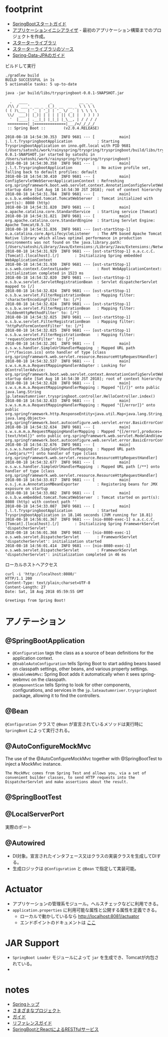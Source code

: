 # footprint

* [SpringBootスタートガイド](https://spring.io/guides/gs/spring-boot/)
* [アプリケーションイニシアライザ](https://start.spring.io/) - 最初のアプリケーション構築までのプロジェクトを作成。
* [スターターライブラリ](https://docs.spring.io/spring-boot/docs/2.0.3.RELEASE/reference/htmlsingle/#using-boot-starter)
* [スターターライブラリのソース](https://github.com/spring-projects/spring-boot/tree/master/spring-boot-project/spring-boot-starters)
* [Spring-Data-JPAのガイド](https://spring.io/guides/gs/accessing-data-jpa/)


ビルドして実行

```
./gradlew build
BUILD SUCCESSFUL in 1s
5 actionable tasks: 5 up-to-date

java -jar build/libs/tryspringboot-0.0.1-SNAPSHOT.jar

  .   ____          _            __ _ _
 /\\ / ___'_ __ _ _(_)_ __  __ _ \ \ \ \
( ( )\___ | '_ | '_| | '_ \/ _` | \ \ \ \
 \\/  ___)| |_)| | | | | || (_| |  ) ) ) )
  '  |____| .__|_| |_|_| |_\__, | / / / /
 =========|_|==============|___/=/_/_/_/
 :: Spring Boot ::        (v2.0.4.RELEASE)

2018-08-18 14:54:30.353  INFO 9681 --- [           main] j.l.t.TryspringbootApplication           : Starting TryspringbootApplication on inno.gdt.local with PID 9681 (/Users/satoshi/work/rainyspring/tryspring/tryspringboot/build/libs/tryspringboot-0.0.1-SNAPSHOT.jar started by satoshi in /Users/satoshi/work/rainyspring/tryspring/tryspringboot)
2018-08-18 14:54:30.358  INFO 9681 --- [           main] j.l.t.TryspringbootApplication           : No active profile set, falling back to default profiles: default
2018-08-18 14:54:30.410  INFO 9681 --- [           main] ConfigServletWebServerApplicationContext : Refreshing org.springframework.boot.web.servlet.context.AnnotationConfigServletWebServerApplicationContext@3339ad8e: startup date [Sat Aug 18 14:54:30 JST 2018]; root of context hierarchy
2018-08-18 14:54:31.784  INFO 9681 --- [           main] o.s.b.w.embedded.tomcat.TomcatWebServer  : Tomcat initialized with port(s): 8080 (http)
2018-08-18 14:54:31.820  INFO 9681 --- [           main] o.apache.catalina.core.StandardService   : Starting service [Tomcat]
2018-08-18 14:54:31.821  INFO 9681 --- [           main] org.apache.catalina.core.StandardEngine  : Starting Servlet Engine: Apache Tomcat/8.5.32
2018-08-18 14:54:31.836  INFO 9681 --- [ost-startStop-1] o.a.catalina.core.AprLifecycleListener   : The APR based Apache Tomcat Native library which allows optimal performance in production environments was not found on the java.library.path: [/Users/satoshi/Library/Java/Extensions:/Library/Java/Extensions:/Network/Library/Java/Extensions:/System/Library/Java/Extensions:/usr/lib/java:.]
2018-08-18 14:54:31.929  INFO 9681 --- [ost-startStop-1] o.a.c.c.C.[Tomcat].[localhost].[/]       : Initializing Spring embedded WebApplicationContext
2018-08-18 14:54:31.930  INFO 9681 --- [ost-startStop-1] o.s.web.context.ContextLoader            : Root WebApplicationContext: initialization completed in 1523 ms
2018-08-18 14:54:32.020  INFO 9681 --- [ost-startStop-1] o.s.b.w.servlet.ServletRegistrationBean  : Servlet dispatcherServlet mapped to [/]
2018-08-18 14:54:32.024  INFO 9681 --- [ost-startStop-1] o.s.b.w.servlet.FilterRegistrationBean   : Mapping filter: 'characterEncodingFilter' to: [/*]
2018-08-18 14:54:32.024  INFO 9681 --- [ost-startStop-1] o.s.b.w.servlet.FilterRegistrationBean   : Mapping filter: 'hiddenHttpMethodFilter' to: [/*]
2018-08-18 14:54:32.025  INFO 9681 --- [ost-startStop-1] o.s.b.w.servlet.FilterRegistrationBean   : Mapping filter: 'httpPutFormContentFilter' to: [/*]
2018-08-18 14:54:32.025  INFO 9681 --- [ost-startStop-1] o.s.b.w.servlet.FilterRegistrationBean   : Mapping filter: 'requestContextFilter' to: [/*]
2018-08-18 14:54:32.201  INFO 9681 --- [           main] o.s.w.s.handler.SimpleUrlHandlerMapping  : Mapped URL path [/**/favicon.ico] onto handler of type [class org.springframework.web.servlet.resource.ResourceHttpRequestHandler]
2018-08-18 14:54:32.537  INFO 9681 --- [           main] s.w.s.m.m.a.RequestMappingHandlerAdapter : Looking for @ControllerAdvice: org.springframework.boot.web.servlet.context.AnnotationConfigServletWebServerApplicationContext@3339ad8e: startup date [Sat Aug 18 14:54:30 JST 2018]; root of context hierarchy
2018-08-18 14:54:32.628  INFO 9681 --- [           main] s.w.s.m.m.a.RequestMappingHandlerMapping : Mapped "{[/]}" onto public java.lang.String jp.lateautumnriver.tryspringboot.controller.HelloController.index()
2018-08-18 14:54:32.633  INFO 9681 --- [           main] s.w.s.m.m.a.RequestMappingHandlerMapping : Mapped "{[/error]}" onto public org.springframework.http.ResponseEntity<java.util.Map<java.lang.String, java.lang.Object>> org.springframework.boot.autoconfigure.web.servlet.error.BasicErrorController.error(javax.servlet.http.HttpServletRequest)
2018-08-18 14:54:32.634  INFO 9681 --- [           main] s.w.s.m.m.a.RequestMappingHandlerMapping : Mapped "{[/error],produces=[text/html]}" onto public org.springframework.web.servlet.ModelAndView org.springframework.boot.autoconfigure.web.servlet.error.BasicErrorController.errorHtml(javax.servlet.http.HttpServletRequest,javax.servlet.http.HttpServletResponse)
2018-08-18 14:54:32.676  INFO 9681 --- [           main] o.s.w.s.handler.SimpleUrlHandlerMapping  : Mapped URL path [/webjars/**] onto handler of type [class org.springframework.web.servlet.resource.ResourceHttpRequestHandler]
2018-08-18 14:54:32.677  INFO 9681 --- [           main] o.s.w.s.handler.SimpleUrlHandlerMapping  : Mapped URL path [/**] onto handler of type [class org.springframework.web.servlet.resource.ResourceHttpRequestHandler]
2018-08-18 14:54:33.017  INFO 9681 --- [           main] o.s.j.e.a.AnnotationMBeanExporter        : Registering beans for JMX exposure on startup
2018-08-18 14:54:33.082  INFO 9681 --- [           main] o.s.b.w.embedded.tomcat.TomcatWebServer  : Tomcat started on port(s): 8080 (http) with context path ''
2018-08-18 14:54:33.087  INFO 9681 --- [           main] j.l.t.TryspringbootApplication           : Started TryspringbootApplication in 18.146 seconds (JVM running for 18.81)
2018-08-18 14:56:01.367  INFO 9681 --- [nio-8080-exec-1] o.a.c.c.C.[Tomcat].[localhost].[/]       : Initializing Spring FrameworkServlet 'dispatcherServlet'
2018-08-18 14:56:01.368  INFO 9681 --- [nio-8080-exec-1] o.s.web.servlet.DispatcherServlet        : FrameworkServlet 'dispatcherServlet': initialization started
2018-08-18 14:56:01.414  INFO 9681 --- [nio-8080-exec-1] o.s.web.servlet.DispatcherServlet        : FrameworkServlet 'dispatcherServlet': initialization completed in 46 ms
```

ローカルホストへアクセス

```
curl -i 'http://localhost:8080/'
HTTP/1.1 200 
Content-Type: text/plain;charset=UTF-8
Content-Length: 27
Date: Sat, 18 Aug 2018 05:59:55 GMT

Greetings from Spring Boot!
```


# アノテーション

## @SpringBootApplication

* `@Configuration` tags the class as a source of bean definitions for the application context.
* `@EnableAutoConfiguration` tells Spring Boot to start adding beans based on classpath settings, other beans, and various property settings.
* `@EnableWebMvc`: Spring Boot adds it automatically when it sees spring-webmvc on the classpath.
* `@ComponentScan` tells Spring to look for other components, configurations, and services in the `jp.lateautumnriver.tryspringboot` package, allowing it to find the controllers.

## @Bean

`@Configuration` クラスで `@Bean` が宣言されているメソッドは実行時に `SpringBoot` によって実行される。

## @AutoConfigureMockMvc

The use of the @AutoConfigureMockMvc together with @SpringBootTest to inject a MockMvc instance.

```
The MockMvc comes from Spring Test and allows you, via a set of convenient builder classes, to send HTTP requests into the DispatcherServlet and make assertions about the result.
```

## @SpringBootTest

## @LocalServerPort

実際のポート

## @Autowired

* DI対象。宣言されたインタフェース又はクラスの実装クラスを生成してDIする。
* 生成ロジックは `@Configuration` と `@Bean` で指定して実装可能。


# Actuator

* アプリケーションの管理系モジュール。ヘルスチェックなどに利用できる。
* `application.properties` に利用可能な属性と公開する属性を定義できる。
  * ローカルで動かしているなら [http://localhost:8081/actuator](http://localhost:8081/actuator)
  * エンドポイントのドキュメントは [ここ](https://docs.spring.io/spring-boot/docs/2.0.3.RELEASE/reference/htmlsingle/#production-ready-endpoints)

# JAR Support

* `SpringBoot Loader` モジュールによって `jar` を生成でき、Tomcatが内包されている。
* 


# notes

* [Springトップ](https://spring.io/)
* [さまざまなプロジェクト](https://spring.io/projects)
* [ガイド](https://spring.io/guides)
* [リファレンスガイド](https://docs.spring.io/spring-boot/docs/2.0.3.RELEASE/reference/htmlsingle/)
* [SpringBootとReactによるRESTfulサービス](https://spring.io/guides/tutorials/react-and-spring-data-rest/)
